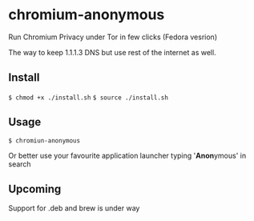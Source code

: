 # chromium-anonymous
Run Chromium Privacy under Tor in few clicks (Fedora vesrion)

The way to keep 1.1.1.3 DNS but use rest of the internet as well.

## Install
`$ chmod +x ./install.sh`
`$ source ./install.sh`

## Usage
`$ chromiun-anonymous`

Or better use your favourite application launcher typing '**Anon**ymous' in search

## Upcoming

Support for .deb and brew is under way

